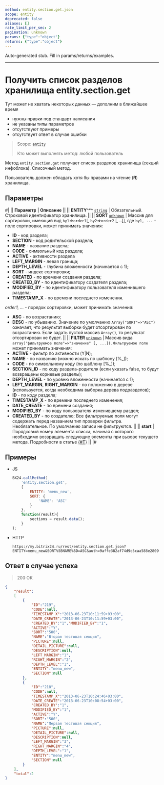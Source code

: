 ```yaml
---
method: entity.section.get.json
scope: entity
deprecated: false
aliases: []
rate_limit_per_sec: 2
pagination: unknown
params: {"type":"object"}
returns: {"type":"object"}
---
```


Auto-generated stub. Fill in params/returns/examples.

---

# Получить список разделов хранилища entity.section.get



Тут может не хватать некоторых данных — дополним в ближайшее время







- нужны правки под стандарт написания
- не указаны типы параметров
- отсутствуют примеры
- отсутствует ответ в случае ошибки





> Scope: [`entity`](../../scopes/permissions.md)
>
> Кто может выполнять метод: любой пользователь

Метод `entity.section.get` получает список разделов хранилища (секций инфоблока). Списочный метод.

Пользователь должен обладать хотя бы правами на чтение (**R**) хранилища.

## Параметры

#|
|| **Параметр** | **Описание** ||
|| **ENTITY**^*^
[`string`](../../data-types.md) | Обязательный. Строковой идентификатор хранилища. ||
|| **SORT**
[`unknown`](../../data-types.md) | Массив для сортировки, имеющий вид `by1`=>`order1`[, `by2`=>`order2` [, ..]], где `by1, ...` - поле сортировки, может принимать значения: 
- **ID** - код раздела;
- **SECTION** - код родительской раздела;
- **NAME** - название раздела;
- **CODE** - символьный код раздела;
- **ACTIVE** - активности раздела
- **LEFT_MARGIN** - левая граница;
- **DEPTH_LEVEL** - глубина вложенности (начинается с 1);
- **SORT** - индекс сортировки;
- **CREATED** - по времени создания раздела;
- **CREATED_BY** - по идентификатору создателя раздела;
- **MODIFIED_BY** - по идентификатору пользователя изменившего раздела;
- **TIMESTAMP_X** - по времени последнего изменения.

*order1, ...* - порядок сортировки, может принимать значения:
- **ASC** - по возрастанию;
- **DESC** - по убыванию.
Значение по умолчанию `Array("SORT"=>"ASC")` означает, что результат выборки будет отсортирован по возрастанию. Если задать пустой массив `Array()`, то результат отсортирован не будет. ||
|| **FILTER**
[`unknown`](../../data-types.md) | Массив вида `array("фильтруемое поле"=>"значение" [, ...])`. `Фильтруемое поле` может принимать значения:
- **ACTIVE** - фильтр по активности (Y\|N);
- **NAME** - по названию (можно искать по шаблону [%_]);
- **CODE** - по символьному коду (по шаблону [%_]);
- **SECTION_ID** - по коду раздела-родителя (если указать false, то будут возвращены корневые разделы);
- **DEPTH_LEVEL** - по уровню вложенности (начинается с 1);
- **LEFT_MARGIN**, **RIGHT_MARGIN** - по положению в дереве (используется, когда необходима выборка дерева подразделов);
- **ID** - по коду раздела;
- **TIMESTAMP_X** - по времени последнего изменения;
- **DATE_CREATE** - по времени создания;
- **MODIFIED_BY** - по коду пользователя изменившему раздел;
- **CREATED_BY** - по создателю;
Все фильтруемые поля могут содержать перед названием тип проверки фильтра. Необязательное. По умолчанию записи не фильтруются. ||
|| **start** | Порядковый номер элемента списка, начиная с которого необходимо возвращать следующие элементы при вызове текущего метода. Подробности в статье [{#T}](../../how-to-call-rest-api/list-methods-pecularities.md) ||
|#



## Примеры



- JS

    ```js
    BX24.callMethod(
        'entity.section.get',
        {
            ENTITY: 'menu_new',
            SORT: {
                'NAME': 'ASC'
            }
        },
        function(result){
            sections = result.data();
        }
    );
    ```

- HTTP

    ```http
    https://my.bitrix24.ru/rest/entity.section.get.json?ENTITY=menu_new&SORT%5BNAME%5D=ASC&auth=9affe382af74d9c5caa588e28096e872
    ```





## Ответ в случае успеха

> 200 OK
```json
{
    "result":
    [
        {
            "ID":"219",
            "CODE":null,
            "TIMESTAMP_X":"2013-06-23T10:11:59+03:00",
            "DATE_CREATE":"2013-06-23T10:11:59+03:00",
            "CREATED_BY":"1","MODIFIED_BY":"1",
            "ACTIVE":"Y",
            "SORT":"500",
            "NAME":"Вторая тестовая секция",
            "PICTURE":null,
            "DETAIL_PICTURE":null,
            "DESCRIPTION":null,
            "LEFT_MARGIN":"1",
            "RIGHT_MARGIN":"2",
            "DEPTH_LEVEL":"1",
            "ENTITY":"menu_new",
            "SECTION":null
        },
        {
            "ID":"218",
            "CODE":null,
            "TIMESTAMP_X":"2013-06-23T10:24:46+03:00",
            "DATE_CREATE":"2013-06-23T10:08:54+03:00",
            "CREATED_BY":"1",
            "MODIFIED_BY":"1",
            "ACTIVE":"Y",
            "SORT":"500",
            "NAME":"Первая тестовая секция",
            "PICTURE":null,
            "DETAIL_PICTURE":null,
            "DESCRIPTION":null,
            "LEFT_MARGIN":"3",
            "RIGHT_MARGIN":"4",
            "DEPTH_LEVEL":"1",
            "ENTITY":"menu_new",
            "SECTION":null
        }
    ],
    "total":2
}
```


